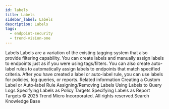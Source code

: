 ```yaml
---
id: labels
title: Labels
sidebar_label: Labels
description: Labels
tags:
  - endpoint-security
  - trend-vision-one
---
```


 Labels Labels are a variation of the existing tagging system that also provide filtering capability. You can create labels and manually assign labels to endpoints just as if you were using tags/filters. You can also create auto-label rules to automatically assign labels to endpoints that match specified criteria. After you have created a label or auto-label rule, you can use labels for policies, log queries, or reports. Related information Creating a Custom Label or Auto-label Rule Assigning/Removing Labels Using Labels to Query Logs Specifying Labels as Policy Targets Specifying Labels as Report Targets © 2025 Trend Micro Incorporated. All rights reserved.Search Knowledge Base